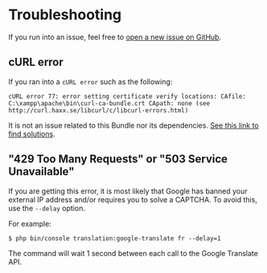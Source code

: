 # Troubleshooting

If you run into an issue, feel free to [open a new issue on GitHub](https://github.com/MaximePinot/google-translate-command-bundle/issues).

## cURL error

If you ran into a `cURL error` such as the following:
```
cURL error 77: error setting certificate verify locations: CAfile: C:\xampp\apache\bin\curl-ca-bundle.crt CApath: none (see http://curl.haxx.se/libcurl/c/libcurl-errors.html)
```

It is not an issue related to this Bundle nor its dependencies.
[See this link to find solutions](https://github.com/Stichoza/google-translate-php/issues/105#issuecomment-470434889).

## "429 Too Many Requests" or "503 Service Unavailable"

If you are getting this error, it is most likely that Google has banned your external IP address and/or requires you to solve a CAPTCHA.
To avoid this, use the `--delay` option.

For example:
```
$ php bin/console translation:google-translate fr --delay=1
```

The command will wait 1 second between each call to the Google Translate API.
